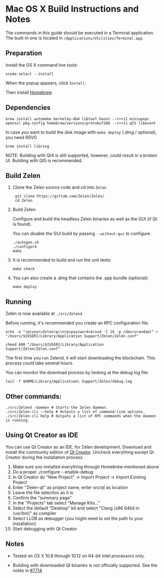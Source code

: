 Mac OS X Build Instructions and Notes
====================================
The commands in this guide should be executed in a Terminal application.
The built-in one is located in `/Applications/Utilities/Terminal.app`.

Preparation
-----------
Install the OS X command line tools:

`xcode-select --install`

When the popup appears, click `Install`.

Then install [Homebrew](http://brew.sh).

Dependencies
----------------------

    brew install automake berkeley-db4 libtool boost --c++11 miniupnpc openssl pkg-config homebrew/versions/protobuf260 --c++11 qt5 libevent

In case you want to build the disk image with `make deploy` (.dmg / optional), you need RSVG

    brew install librsvg

NOTE: Building with Qt4 is still supported, however, could result in a broken UI. Building with Qt5 is recommended.

Build Zelen
------------------------

1. Clone the Zelen source code and cd into `Zelen`

        git clone https://gitlab.com/Zelen/Zelen/
        cd Zelen

2.  Build Zelen:

    Configure and build the headless Zelen binaries as well as the GUI (if Qt is found).

    You can disable the GUI build by passing `--without-gui` to configure.

        ./autogen.sh
        ./configure
        make

3.  It is recommended to build and run the unit tests:

        make check

4.  You can also create a .dmg that contains the .app bundle (optional):

        make deploy

Running
-------

Zelen is now available at `./src/Zelend`

Before running, it's recommended you create an RPC configuration file.

    echo -e "rpcuser=Zelenrpc\nrpcpassword=$(xxd -l 16 -p /dev/urandom)" > "/Users/${USER}/Library/Application Support/Zelen/Zelen.conf"

    chmod 600 "/Users/${USER}/Library/Application Support/Zelen/Zelen.conf"

The first time you run Zelend, it will start downloading the blockchain. This process could take several hours.

You can monitor the download process by looking at the debug.log file:

    tail -f $HOME/Library/Application\ Support/Zelen/debug.log

Other commands:
-------

    ./src/Zelend -daemon # Starts the Zelen daemon.
    ./src/Zelen-cli --help # Outputs a list of command-line options.
    ./src/Zelen-cli help # Outputs a list of RPC commands when the daemon is running.

Using Qt Creator as IDE
------------------------
You can use Qt Creator as an IDE, for Zelen development.
Download and install the community edition of [Qt Creator](https://www.qt.io/download/).
Uncheck everything except Qt Creator during the installation process.

1. Make sure you installed everything through Homebrew mentioned above
2. Do a proper ./configure --enable-debug
3. In Qt Creator do "New Project" -> Import Project -> Import Existing Project
4. Enter "Zelen-qt" as project name, enter src/qt as location
5. Leave the file selection as it is
6. Confirm the "summary page"
7. In the "Projects" tab select "Manage Kits..."
8. Select the default "Desktop" kit and select "Clang (x86 64bit in /usr/bin)" as compiler
9. Select LLDB as debugger (you might need to set the path to your installation)
10. Start debugging with Qt Creator

Notes
-----

* Tested on OS X 10.8 through 10.12 on 64-bit Intel processors only.

* Building with downloaded Qt binaries is not officially supported. See the notes in [#7714](https://github.com/bitcoin/bitcoin/issues/7714)
